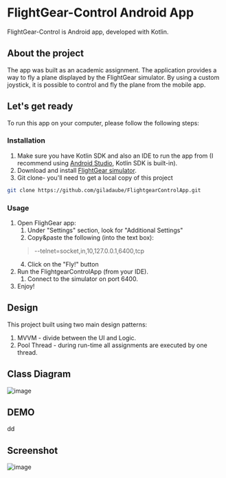 # FlightGear-Control Android App
FlightGear-Control is Android app, developed with Kotlin.

## About the project
The app was built as an academic assignment. The application provides a way to fly a plane displayed by the FlightGear simulator. By using a custom joystick, it is possible to control and fly the plane from the mobile app.

## Let's get ready
To run this app on your computer, please follow the following steps:
### Installation
1. Make sure you have Kotlin SDK and also an IDE to run the app from (I recommend using [Android Studio](https://developer.android.com/studio), Kotlin SDK is built-in).
2. Download and install [FlightGear simulator](https://www.flightgear.org/download/).
3. Git clone- you'll need to get a local copy of this project
```bash
git clone https://github.com/giladaube/FlightgearControlApp.git
```
### Usage
1. Open FlighGear app:
   1. Under "Settings" section, look for "Additional Settings"
   2. Copy&paste the following (into the text box): 
    > --telnet=socket,in,10,127.0.0.1,6400,tcp
   4. Click on the "Fly!" button
2. Run the FlightgearControlApp (from your IDE).
   1. Connect to the simulator on port 6400.
3. Enjoy!

## Design
This project built using two main design patterns:
1. MVVM - divide between the UI and Logic.
2. Pool Thread - during run-time all assignments are executed by one thread.  

## Class Diagram
![image](https://user-images.githubusercontent.com/39123326/123260772-a3cf8500-d4fe-11eb-8c53-3753ecd45359.png)

## DEMO
dd

## Screenshot
![image](https://user-images.githubusercontent.com/39123326/123262992-2bb68e80-d501-11eb-8296-53be4b0c8999.png)

